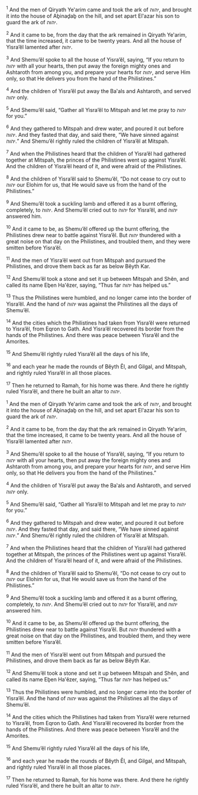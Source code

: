 <sup>1</sup> And the men of Qiryath Ye‛arim came and took the ark of יהוה, and brought it into the house of Aḇinaḏaḇ on the hill, and set apart El‛azar his son to guard the ark of יהוה.

<sup>2</sup> And it came to be, from the day that the ark remained in Qiryath Ye‛arim, that the time increased, it came to be twenty years. And all the house of Yisra’ĕl lamented after יהוה.

<sup>3</sup> And Shemu’ĕl spoke to all the house of Yisra’ĕl, saying, “If you return to יהוה with all your hearts, then put away the foreign mighty ones and Ashtaroth from among you, and prepare your hearts for יהוה, and serve Him only, so that He delivers you from the hand of the Philistines.”

<sup>4</sup> And the children of Yisra’ĕl put away the Ba‛als and Ashtaroth, and served יהוה only.

<sup>5</sup> And Shemu’ĕl said, “Gather all Yisra’ĕl to Mitspah and let me pray to יהוה for you.”

<sup>6</sup> And they gathered to Mitspah and drew water, and poured it out before יהוה. And they fasted that day, and said there, “We have sinned against יהוה.” And Shemu’ĕl rightly ruled the children of Yisra’ĕl at Mitspah.

<sup>7</sup> And when the Philistines heard that the children of Yisra’ĕl had gathered together at Mitspah, the princes of the Philistines went up against Yisra’ĕl. And the children of Yisra’ĕl heard of it, and were afraid of the Philistines.

<sup>8</sup> And the children of Yisra’ĕl said to Shemu’ĕl, “Do not cease to cry out to יהוה our Elohim for us, that He would save us from the hand of the Philistines.”

<sup>9</sup> And Shemu’ĕl took a suckling lamb and offered it as a burnt offering, completely, to יהוה. And Shemu’ĕl cried out to יהוה for Yisra’ĕl, and יהוה answered him.

<sup>10</sup> And it came to be, as Shemu’ĕl offered up the burnt offering, the Philistines drew near to battle against Yisra’ĕl. But יהוה thundered with a great noise on that day on the Philistines, and troubled them, and they were smitten before Yisra’ĕl.

<sup>11</sup> And the men of Yisra’ĕl went out from Mitspah and pursued the Philistines, and drove them back as far as below Bĕyth Kar.

<sup>12</sup> And Shemu’ĕl took a stone and set it up between Mitspah and Shĕn, and called its name Eḇen Ha‛ĕzer, saying, “Thus far יהוה has helped us.”

<sup>13</sup> Thus the Philistines were humbled, and no longer came into the border of Yisra’ĕl. And the hand of יהוה was against the Philistines all the days of Shemu’ĕl.

<sup>14</sup> And the cities which the Philistines had taken from Yisra’ĕl were returned to Yisra’ĕl, from Eqron to Gath. And Yisra’ĕl recovered its border from the hands of the Philistines. And there was peace between Yisra’ĕl and the Amorites.

<sup>15</sup> And Shemu’ĕl rightly ruled Yisra’ĕl all the days of his life,

<sup>16</sup> and each year he made the rounds of Bĕyth Ĕl, and Gilgal, and Mitspah, and rightly ruled Yisra’ĕl in all those places.

<sup>17</sup> Then he returned to Ramah, for his home was there. And there he rightly ruled Yisra’ĕl, and there he built an altar to יהוה.

<sup>1</sup> And the men of Qiryath Ye‛arim came and took the ark of יהוה, and brought it into the house of Aḇinaḏaḇ on the hill, and set apart El‛azar his son to guard the ark of יהוה.

<sup>2</sup> And it came to be, from the day that the ark remained in Qiryath Ye‛arim, that the time increased, it came to be twenty years. And all the house of Yisra’ĕl lamented after יהוה.

<sup>3</sup> And Shemu’ĕl spoke to all the house of Yisra’ĕl, saying, “If you return to יהוה with all your hearts, then put away the foreign mighty ones and Ashtaroth from among you, and prepare your hearts for יהוה, and serve Him only, so that He delivers you from the hand of the Philistines.”

<sup>4</sup> And the children of Yisra’ĕl put away the Ba‛als and Ashtaroth, and served יהוה only.

<sup>5</sup> And Shemu’ĕl said, “Gather all Yisra’ĕl to Mitspah and let me pray to יהוה for you.”

<sup>6</sup> And they gathered to Mitspah and drew water, and poured it out before יהוה. And they fasted that day, and said there, “We have sinned against יהוה.” And Shemu’ĕl rightly ruled the children of Yisra’ĕl at Mitspah.

<sup>7</sup> And when the Philistines heard that the children of Yisra’ĕl had gathered together at Mitspah, the princes of the Philistines went up against Yisra’ĕl. And the children of Yisra’ĕl heard of it, and were afraid of the Philistines.

<sup>8</sup> And the children of Yisra’ĕl said to Shemu’ĕl, “Do not cease to cry out to יהוה our Elohim for us, that He would save us from the hand of the Philistines.”

<sup>9</sup> And Shemu’ĕl took a suckling lamb and offered it as a burnt offering, completely, to יהוה. And Shemu’ĕl cried out to יהוה for Yisra’ĕl, and יהוה answered him.

<sup>10</sup> And it came to be, as Shemu’ĕl offered up the burnt offering, the Philistines drew near to battle against Yisra’ĕl. But יהוה thundered with a great noise on that day on the Philistines, and troubled them, and they were smitten before Yisra’ĕl.

<sup>11</sup> And the men of Yisra’ĕl went out from Mitspah and pursued the Philistines, and drove them back as far as below Bĕyth Kar.

<sup>12</sup> And Shemu’ĕl took a stone and set it up between Mitspah and Shĕn, and called its name Eḇen Ha‛ĕzer, saying, “Thus far יהוה has helped us.”

<sup>13</sup> Thus the Philistines were humbled, and no longer came into the border of Yisra’ĕl. And the hand of יהוה was against the Philistines all the days of Shemu’ĕl.

<sup>14</sup> And the cities which the Philistines had taken from Yisra’ĕl were returned to Yisra’ĕl, from Eqron to Gath. And Yisra’ĕl recovered its border from the hands of the Philistines. And there was peace between Yisra’ĕl and the Amorites.

<sup>15</sup> And Shemu’ĕl rightly ruled Yisra’ĕl all the days of his life,

<sup>16</sup> and each year he made the rounds of Bĕyth Ĕl, and Gilgal, and Mitspah, and rightly ruled Yisra’ĕl in all those places.

<sup>17</sup> Then he returned to Ramah, for his home was there. And there he rightly ruled Yisra’ĕl, and there he built an altar to יהוה.

